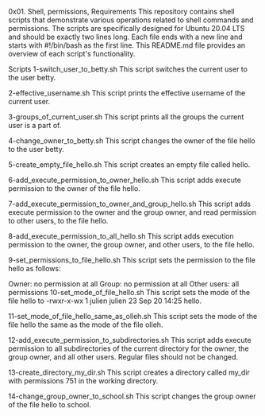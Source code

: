 0x01. Shell, permissions, Requirements
This repository contains shell scripts that demonstrate various operations related to shell commands and permissions. The scripts are specifically designed for Ubuntu 20.04 LTS and should be exactly two lines long. Each file ends with a new line and starts with #!/bin/bash as the first line. This README.md file provides an overview of each script's functionality.

Scripts
1-switch_user_to_betty.sh
This script switches the current user to the user betty.

2-effective_username.sh
This script prints the effective username of the current user.

3-groups_of_current_user.sh
This script prints all the groups the current user is a part of.

4-change_owner_to_betty.sh
This script changes the owner of the file hello to the user betty.

5-create_empty_file_hello.sh
This script creates an empty file called hello.

6-add_execute_permission_to_owner_hello.sh
This script adds execute permission to the owner of the file hello.

7-add_execute_permission_to_owner_and_group_hello.sh
This script adds execute permission to the owner and the group owner, and read permission to other users, to the file hello.

8-add_execute_permission_to_all_hello.sh
This script adds execution permission to the owner, the group owner, and other users, to the file hello.

9-set_permissions_to_file_hello.sh
This script sets the permission to the file hello as follows:

Owner: no permission at all
Group: no permission at all
Other users: all permissions
10-set_mode_of_file_hello.sh
This script sets the mode of the file hello to -rwxr-x-wx 1 julien julien 23 Sep 20 14:25 hello.

11-set_mode_of_file_hello_same_as_olleh.sh
This script sets the mode of the file hello the same as the mode of the file olleh.

12-add_execute_permission_to_subdirectories.sh
This script adds execute permission to all subdirectories of the current directory for the owner, the group owner, and all other users. Regular files should not be changed.

13-create_directory_my_dir.sh
This script creates a directory called my_dir with permissions 751 in the working directory.

14-change_group_owner_to_school.sh
This script changes the group owner of the file hello to school.
